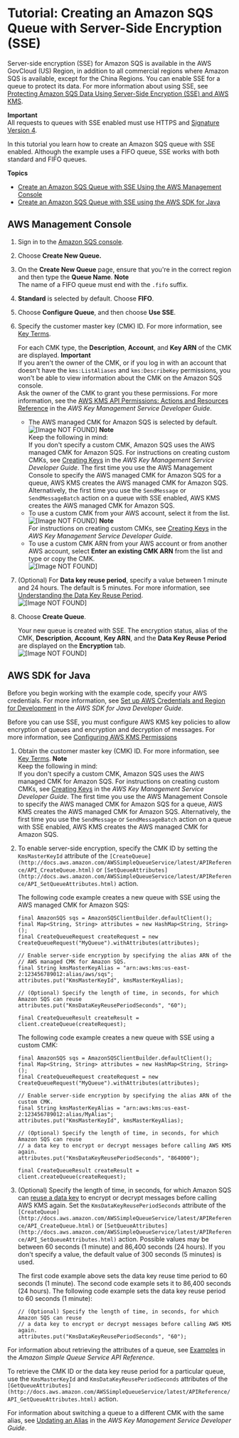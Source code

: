 # Tutorial: Creating an Amazon SQS Queue with Server\-Side Encryption \(SSE\)<a name="sqs-create-queue-sse"></a>

Server\-side encryption \(SSE\) for Amazon SQS is available in the AWS GovCloud \(US\) Region, in addition to all commercial regions where Amazon SQS is available, except for the China Regions\. You can enable SSE for a queue to protect its data\. For more information about using SSE, see [Protecting Amazon SQS Data Using Server\-Side Encryption \(SSE\) and AWS KMS](sqs-server-side-encryption.md)\.

**Important**  
All requests to queues with SSE enabled must use HTTPS and [Signature Version 4](http://docs.aws.amazon.com/general/latest/gr/signature-version-4.html)\.

In this tutorial you learn how to create an Amazon SQS queue with SSE enabled\. Although the example uses a FIFO queue, SSE works with both standard and FIFO queues\.

**Topics**
+ [Create an Amazon SQS Queue with SSE Using the AWS Management Console](#sqs-create-queue-sse-console)
+ [Create an Amazon SQS Queue with SSE using the AWS SDK for Java](#sqs-create-queue-sse-java)

## AWS Management Console<a name="sqs-create-queue-sse-console"></a>

1. Sign in to the [Amazon SQS console](https://console.aws.amazon.com/sqs/)\.

1. Choose **Create New Queue\.**

1. On the **Create New Queue** page, ensure that you're in the correct region and then type the **Queue Name**\.
**Note**  
The name of a FIFO queue must end with the `.fifo` suffix\.

1. **Standard** is selected by default\. Choose **FIFO**\.

1. Choose **Configure Queue**, and then choose **Use SSE**\.

1. Specify the customer master key \(CMK\) ID\. For more information, see [Key Terms](sqs-server-side-encryption.md#sqs-sse-key-terms)\. 

   For each CMK type, the **Description**, **Account**, and **Key ARN** of the CMK are displayed\.
**Important**  
If you aren't the owner of the CMK, or if you log in with an account that doesn't have the `kms:ListAliases` and `kms:DescribeKey` permissions, you won't be able to view information about the CMK on the Amazon SQS console\.  
Ask the owner of the CMK to grant you these permissions\. For more information, see the [AWS KMS API Permissions: Actions and Resources Reference](http://docs.aws.amazon.com/kms/latest/developerguide/kms-api-permissions-reference.html) in the *AWS Key Management Service Developer Guide*\.
   + The AWS managed CMK for Amazon SQS is selected by default\.  
![\[Image NOT FOUND\]](http://docs.aws.amazon.com/AWSSimpleQueueService/latest/SQSDeveloperGuide/images/sqs-tutorials-server-side-encryption-default-service-cmk.png)
**Note**  
Keep the following in mind:  
If you don't specify a custom CMK, Amazon SQS uses the AWS managed CMK for Amazon SQS\. For instructions on creating custom CMKs, see [Creating Keys](http://docs.aws.amazon.com/kms/latest/developerguide/create-keys.html) in the *AWS Key Management Service Developer Guide*\.
The first time you use the AWS Management Console to specify the AWS managed CMK for Amazon SQS for a queue, AWS KMS creates the AWS managed CMK for Amazon SQS\.
Alternatively, the first time you use the `SendMessage` or `SendMessageBatch` action on a queue with SSE enabled, AWS KMS creates the AWS managed CMK for Amazon SQS\.
   + To use a custom CMK from your AWS account, select it from the list\.  
![\[Image NOT FOUND\]](http://docs.aws.amazon.com/AWSSimpleQueueService/latest/SQSDeveloperGuide/images/sqs-tutorials-server-side-encryption-custom-cmk.png)
**Note**  
For instructions on creating custom CMKs, see [Creating Keys](http://docs.aws.amazon.com/kms/latest/developerguide/create-keys.html) in the *AWS Key Management Service Developer Guide*\.
   + To use a custom CMK ARN from your AWS account or from another AWS account, select **Enter an existing CMK ARN** from the list and type or copy the CMK\.  
![\[Image NOT FOUND\]](http://docs.aws.amazon.com/AWSSimpleQueueService/latest/SQSDeveloperGuide/images/sqs-tutorials-server-side-encryption-custom-cmk-arn.png)

1. \(Optional\) For **Data key reuse period**, specify a value between 1 minute and 24 hours\. The default is 5 minutes\. For more information, see [Understanding the Data Key Reuse Period](sqs-server-side-encryption.md#sqs-how-does-the-data-key-reuse-period-work)\.  
![\[Image NOT FOUND\]](http://docs.aws.amazon.com/AWSSimpleQueueService/latest/SQSDeveloperGuide/images/sqs-tutorials-server-side-encryption-data-key-reuse-period.png)

1. Choose **Create Queue**\.

   Your new queue is created with SSE\. The encryption status, alias of the CMK, **Description**, **Account**, **Key ARN**, and the **Data Key Reuse Period** are displayed on the **Encryption** tab\.  
![\[Image NOT FOUND\]](http://docs.aws.amazon.com/AWSSimpleQueueService/latest/SQSDeveloperGuide/images/sqs-tutorials-server-side-encryption-details.png)

## AWS SDK for Java<a name="sqs-create-queue-sse-java"></a>

Before you begin working with the example code, specify your AWS credentials\. For more information, see [Set up AWS Credentials and Region for Development](http://docs.aws.amazon.com/sdk-for-java/v1/developer-guide/setup-credentials.html) in the *AWS SDK for Java Developer Guide*\.

Before you can use SSE, you must configure AWS KMS key policies to allow encryption of queues and encryption and decryption of messages\. For more information, see [Configuring AWS KMS Permissions](sqs-server-side-encryption.md#sqs-what-permissions-for-sse)

1. Obtain the customer master key \(CMK\) ID\. For more information, see [Key Terms](sqs-server-side-encryption.md#sqs-sse-key-terms)\. 
**Note**  
Keep the following in mind:  
If you don't specify a custom CMK, Amazon SQS uses the AWS managed CMK for Amazon SQS\. For instructions on creating custom CMKs, see [Creating Keys](http://docs.aws.amazon.com/kms/latest/developerguide/create-keys.html) in the *AWS Key Management Service Developer Guide*\.
The first time you use the AWS Management Console to specify the AWS managed CMK for Amazon SQS for a queue, AWS KMS creates the AWS managed CMK for Amazon SQS\.
Alternatively, the first time you use the `SendMessage` or `SendMessageBatch` action on a queue with SSE enabled, AWS KMS creates the AWS managed CMK for Amazon SQS\.

1. To enable server\-side encryption, specify the CMK ID by setting the `KmsMasterKeyId` attribute of the `[CreateQueue](http://docs.aws.amazon.com/AWSSimpleQueueService/latest/APIReference/API_CreateQueue.html)` or `[SetQueueAttributes](http://docs.aws.amazon.com/AWSSimpleQueueService/latest/APIReference/API_SetQueueAttributes.html)` action\.

   The following code example creates a new queue with SSE using the AWS managed CMK for Amazon SQS:

   ```
   final AmazonSQS sqs = AmazonSQSClientBuilder.defaultClient();
   final Map<String, String> attributes = new HashMap<String, String>();
   final CreateQueueRequest createRequest = new CreateQueueRequest("MyQueue").withAttributes(attributes);
    
   // Enable server-side encryption by specifying the alias ARN of the
   // AWS managed CMK for Amazon SQS.
   final String kmsMasterKeyAlias = "arn:aws:kms:us-east-2:123456789012:alias/aws/sqs";
   attributes.put("KmsMasterKeyId", kmsMasterKeyAlias);
    
   // (Optional) Specify the length of time, in seconds, for which Amazon SQS can reuse 
   attributes.put("KmsDataKeyReusePeriodSeconds", "60");
   
   final CreateQueueResult createResult = client.createQueue(createRequest);
   ```

   The following code example creates a new queue with SSE using a custom CMK:

   ```
   final AmazonSQS sqs = AmazonSQSClientBuilder.defaultClient();
   final Map<String, String> attributes = new HashMap<String, String>();
   final CreateQueueRequest createRequest = new CreateQueueRequest("MyQueue").withAttributes(attributes);
    
   // Enable server-side encryption by specifying the alias ARN of the custom CMK.
   final String kmsMasterKeyAlias = "arn:aws:kms:us-east-2:123456789012:alias/MyAlias";
   attributes.put("KmsMasterKeyId", kmsMasterKeyAlias);
    
   // (Optional) Specify the length of time, in seconds, for which Amazon SQS can reuse 
   // a data key to encrypt or decrypt messages before calling AWS KMS again.
   attributes.put("KmsDataKeyReusePeriodSeconds", "864000");
    
   final CreateQueueResult createResult = client.createQueue(createRequest);
   ```

1. \(Optional\) Specify the length of time, in seconds, for which Amazon SQS can [reuse a data key](sqs-server-side-encryption.md#sqs-sse-key-terms) to encrypt or decrypt messages before calling AWS KMS again\. Set the `KmsDataKeyReusePeriodSeconds` attribute of the `[CreateQueue](http://docs.aws.amazon.com/AWSSimpleQueueService/latest/APIReference/API_CreateQueue.html)` or `[SetQueueAttributes](http://docs.aws.amazon.com/AWSSimpleQueueService/latest/APIReference/API_SetQueueAttributes.html)` action\. Possible values may be between 60 seconds \(1 minute\) and 86,400 seconds \(24 hours\)\. If you don't specify a value, the default value of 300 seconds \(5 minutes\) is used\.

   The first code example above sets the data key reuse time period to 60 seconds \(1 minute\)\. The second code example sets it to 86,400 seconds \(24 hours\)\. The following code example sets the data key reuse period to 60 seconds \(1 minute\):

   ```
   // (Optional) Specify the length of time, in seconds, for which Amazon SQS can reuse 
   // a data key to encrypt or decrypt messages before calling AWS KMS again.
   attributes.put("KmsDataKeyReusePeriodSeconds", "60");
   ```

For information about retrieving the attributes of a queue, see [Examples](http://docs.aws.amazon.com/AWSSimpleQueueService/latest/APIReference/API_GetQueueAttributes.html#API_GetQueueAttributes_Examples) in the *Amazon Simple Queue Service API Reference*\.

To retrieve the CMK ID or the data key reuse period for a particular queue, use the `KmsMasterKeyId` and `KmsDataKeyReusePeriodSeconds` attributes of the `[GetQueueAttributes](http://docs.aws.amazon.com/AWSSimpleQueueService/latest/APIReference/API_GetQueueAttributes.html)` action\.

For information about switching a queue to a different CMK with the same alias, see [Updating an Alias](http://docs.aws.amazon.com/kms/latest/developerguide/programming-aliases.html#update-alias) in the *AWS Key Management Service Developer Guide*\.